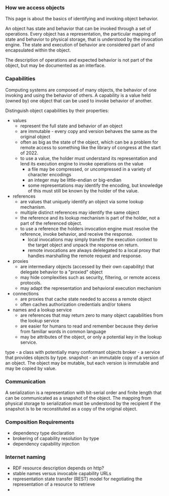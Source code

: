 ### How we access objects
This page is about the basics of identifying and invoking object behavior.

An object has state and behavior that can be invoked through a set of operations.
Every object has a representation, the particular mapping of state and behavior to physical storage, that is understood by the invocation engine.
The state and execution of behavior are considered part of and encapsulated within the object.

The description of operations and expected behavior is not part of the object, but may be documented as an interface.

### Capabilities
Computing systems are composed of many objects, the behavior of one invoking and using the behavior of others.
A capability is a value held (owned by) one object that can be used to invoke behavior of another.

Distinguish object capabilities by their properties:
* values 
  * represent the full state and behavior of an object
  * are immutable - every copy and version behaves the same as the original object
  * often as big as the state of the object, which can be a problem for remote access to something like the library of congress at the start of 2022.
  * to use a value, the holder must understand its representation and lend its execution engine to invoke operations on the value
      * a file may be compressed, or uncompressed in a variety of character encodings
      * an integer may be little-endian or big-endian
      * some representations may identify the encoding, but knowledge of this must still be known by the holder of the value.
* references 
  * are values that uniquely identify an object via some lookup mechanism.  
  * multiple distinct references may identify the same object
  * the reference and its lookup mechanism is part of the holder, not a part of the referenced object.
  * to use a reference the holders invocation engine must resolve the reference, invoke behavior, and receive the response.
    * local invocations may simply transfer the execution context to the target object and unpack the response on return.
    * remote invocations are always delelegated to a local proxy that handles marshalling the remote request and response.
* proxies
  * are intermediary objects (accessed by their own capability) that delegate behavior to a "proxied" object
  * may hide complexities such as security, filtering, or remote access protocols.
  * may adapt the representation and behavioral execution mechanism
* connections
  * are proxies that cache state needed to access a remote object
  * often caches authorization credentials and/or tokens
* names and a lookup service
  * are references that may return zero to many object capabilities from the lookup service
  * are easier for humans to read and remember because they derive from familiar words in common language
  * may be attributes of the object, or only a potential key in the lookup service.

type - a class with potentially many conformant objects
broker - a service that provides objects by type.
snapshot - an immutable copy of a version of an object.  The object may be mutable, but each version is immutable and may be copied by value.

### Communication
A serialization is a representation with bit-serial order and finite length that can be communicated as a snapshot of the object.
The mapping from physical storage to serialization must be understood by the recipient if the snapshot is to be reconstituted as a copy of the original object.

### Composition Requirements
* dependency type declaration
* brokering of capability resolution by type
* dependency capability injection

### Internet naming
* RDF resource description depends on http?
* stable names versus invocable capability URLs
* representation state transfer (REST) model for negotiating the representation of a resource to retrieve
* 